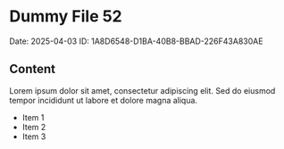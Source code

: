 # Dummy File 52

Date: 2025-04-03
ID: 1A8D6548-D1BA-40B8-BBAD-226F43A830AE

## Content

Lorem ipsum dolor sit amet, consectetur adipiscing elit.
Sed do eiusmod tempor incididunt ut labore et dolore magna aliqua.

* Item 1
* Item 2
* Item 3
